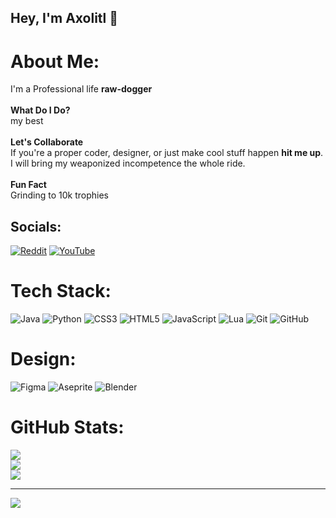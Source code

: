 ## Hey, I'm Axolitl 👋

# About Me:
I'm a Professional life **raw-dogger**<br><br>**What Do I Do?**<br>my best<br><br>**Let's Collaborate**<br>If you're a proper coder, designer, or just make cool stuff happen **hit me up**.<br>I will bring my weaponized incompetence the whole ride.<br><br>**Fun Fact**<br>Grinding to 10k trophies


## Socials:
[![Reddit](https://img.shields.io/badge/Reddit-%23FF4500.svg?logo=Reddit&logoColor=white)](https://reddit.com/user/Axol1tl) [![YouTube](https://img.shields.io/badge/YouTube-%23FF0000.svg?logo=YouTube&logoColor=white)](https://youtube.com/@Axol1tl) 

# Tech Stack:
![Java](https://img.shields.io/badge/java-%23ED8B00.svg?style=for-the-badge&logo=openjdk&logoColor=white) ![Python](https://img.shields.io/badge/python-3670A0?style=for-the-badge&logo=python&logoColor=ffdd54) ![CSS3](https://img.shields.io/badge/css3-%231572B6.svg?style=for-the-badge&logo=css3&logoColor=white) ![HTML5](https://img.shields.io/badge/html5-%23E34F26.svg?style=for-the-badge&logo=html5&logoColor=white)  ![JavaScript](https://img.shields.io/badge/javascript-%23323330.svg?style=for-the-badge&logo=javascript&logoColor=%23F7DF1E) ![Lua](https://img.shields.io/badge/lua-%232C2D72.svg?style=for-the-badge&logo=lua&logoColor=white) ![Git](https://img.shields.io/badge/git-%23F05033.svg?style=for-the-badge&logo=git&logoColor=white) ![GitHub](https://img.shields.io/badge/github-%23121011.svg?style=for-the-badge&logo=github&logoColor=white)

# Design:
![Figma](https://img.shields.io/badge/figma-%23F24E1E.svg?style=for-the-badge&logo=figma&logoColor=white) ![Aseprite](https://img.shields.io/badge/Aseprite-FFFFFF?style=for-the-badge&logo=Aseprite&logoColor=#7D929E) ![Blender](https://img.shields.io/badge/blender-%23F5792A.svg?style=for-the-badge&logo=blender&logoColor=white)

# GitHub Stats:
![](https://github-readme-stats.vercel.app/api?username=Axolitl&theme=dark&hide_border=true&include_all_commits=false&count_private=false)<br/>
![](https://nirzak-streak-stats.vercel.app/?user=Axolitl&theme=dark&hide_border=true)<br/>
![](https://github-readme-stats.vercel.app/api/top-langs/?username=Axolitl&theme=dark&hide_border=true&include_all_commits=false&count_private=false&layout=compact)

---
[![](https://visitcount.itsvg.in/api?id=Axolitl&icon=0&color=0)](https://visitcount.itsvg.in)

<!-- Proudly created with GPRM ( https://gprm.itsvg.in ) -->
